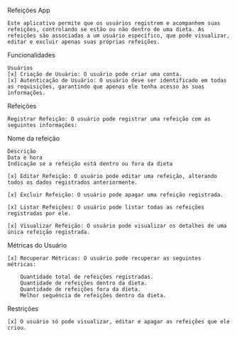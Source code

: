 Refeições App

	Este aplicativo permite que os usuários registrem e acompanhem suas refeições, controlando se estão ou não dentro de uma dieta. As refeições são associadas a um usuário específico, que pode visualizar, editar e excluir apenas suas próprias refeições.

Funcionalidades

	Usuários
	[x] Criação de Usuário: O usuário pode criar uma conta.
	[x] Autenticação de Usuário: O usuário deve ser identificado em todas as requisições, garantindo que apenas ele tenha acesso às suas informações.

Refeições

	Registrar Refeição: O usuário pode registrar uma refeição com as seguintes informações:

Nome da refeição

	Descrição
	Data e hora
	Indicação se a refeição está dentro ou fora da dieta

	[x] Editar Refeição: O usuário pode editar uma refeição, alterando todos os dados registrados anteriormente.

	[x] Excluir Refeição: O usuário pode apagar uma refeição registrada.

	[x] Listar Refeições: O usuário pode listar todas as refeições registradas por ele.

	[x] Visualizar Refeição: O usuário pode visualizar os detalhes de uma única refeição registrada.

Métricas do Usuário

	[x] Recuperar Métricas: O usuário pode recuperar as seguintes métricas:

		Quantidade total de refeições registradas.
		Quantidade de refeições dentro da dieta.
		Quantidade de refeições fora da dieta.
		Melhor sequência de refeições dentro da dieta.
Restrições

	[x] O usuário só pode visualizar, editar e apagar as refeições que ele criou.

